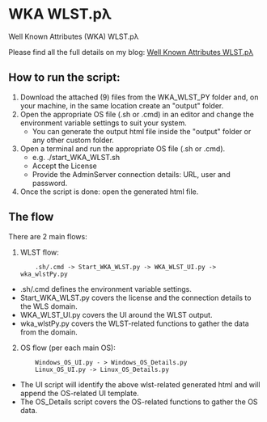 # WKA WLST.pλ
Well Known Attributes (WKA) WLST.pλ

Please find all the full details on my blog: [Well Known Attributes WLST.pλ ](http://leonardsoa.blogspot.com/2020/04/well-known-attributes-wlstp.html)

## How to run the script: 

1. Download the attached (9) files from the WKA_WLST_PY folder and, on your machine, in the same location create an "output" folder.
2. Open the appropriate OS file (.sh or .cmd) in an editor and change the environment variable settings to suit your system.
    - You can generate the output html file inside the "output" folder or any other custom folder. 
3. Open a terminal and run the appropriate OS file (.sh or .cmd).
    - e.g. ./start_WKA_WLST.sh
    - Accept the License
    - Provide the AdminServer connection details: URL, user and password. 
4. Once the script is done: open the generated html file.

## The flow 

There are 2 main flows:

1. WLST flow:

           .sh/.cmd -> Start_WKA_WLST.py -> WKA_WLST_UI.py -> wka_wlstPy.py

* .sh/.cmd defines the environment variable settings. 
* Start_WKA_WLST.py covers the license and the connection details to the WLS domain. 
* WKA_WLST_UI.py covers the UI around the WLST output. 
* wka_wlstPy.py covers the WLST-related functions to gather the data from the domain. 

2. OS flow (per each main OS): 

           Windows_OS_UI.py - > Windows_OS_Details.py  
           Linux_OS_UI.py -> Linux_OS_Details.py

* The UI script will identify the above wlst-related generated html and will append the OS-related UI template. 
* The OS_Details script covers the OS-related functions to gather the OS data. 
